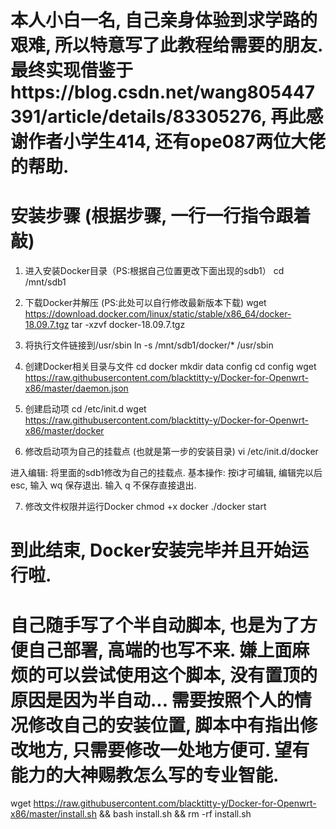 # 本人小白一名, 自己亲身体验到求学路的艰难, 所以特意写了此教程给需要的朋友. 最终实现借鉴于https://blog.csdn.net/wang805447391/article/details/83305276, 再此感谢作者小学生414, 还有ope087两位大佬的帮助. 

# 安装步骤 (根据步骤, 一行一行指令跟着敲)
1. 进入安装Docker目录（PS:根据自己位置更改下面出现的sdb1）
cd /mnt/sdb1

2. 下载Docker并解压 (PS:此处可以自行修改最新版本下载)
wget https://download.docker.com/linux/static/stable/x86_64/docker-18.09.7.tgz
tar -xzvf docker-18.09.7.tgz

3. 将执行文件链接到/usr/sbin
ln -s /mnt/sdb1/docker/* /usr/sbin

4. 创建Docker相关目录与文件
cd docker
mkdir data config
cd config
wget https://raw.githubusercontent.com/blacktitty-y/Docker-for-Openwrt-x86/master/daemon.json

5. 创建启动项
cd /etc/init.d
wget https://raw.githubusercontent.com/blacktitty-y/Docker-for-Openwrt-x86/master/docker

6. 修改启动项为自己的挂载点 (也就是第一步的安装目录)
vi /etc/init.d/docker

进入编辑: 将里面的sdb1修改为自己的挂载点. 
基本操作: 按i才可编辑, 编辑完以后esc, 输入 wq 保存退出. 输入 q 不保存直接退出.

7. 修改文件权限并运行Docker
chmod +x docker
./docker start

# 到此结束, Docker安装完毕并且开始运行啦.



# 自己随手写了个半自动脚本, 也是为了方便自己部署, 高端的也写不来. 嫌上面麻烦的可以尝试使用这个脚本, 没有置顶的原因是因为半自动... 需要按照个人的情况修改自己的安装位置, 脚本中有指出修改地方, 只需要修改一处地方便可. 望有能力的大神赐教怎么写的专业智能.
wget https://raw.githubusercontent.com/blacktitty-y/Docker-for-Openwrt-x86/master/install.sh && bash install.sh && rm -rf install.sh
